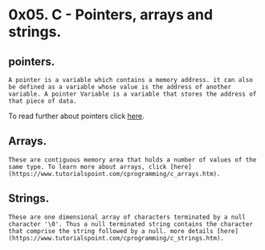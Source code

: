 # 0x05. C - Pointers, arrays and strings.
## pointers.
	A pointer is a variable which contains a memory address. it can also be defined as a variable whose value is the address of another variable. A pointer Variable is a variable that stores the address of that piece of data.
To read further about pointers click [here](https://www.tutorialspoint.com/cprogramming/c_pointers.htm).

## Arrays.
	These are contiguous memory area that holds a number of values of the same type. To learn more about arrays, click [here](https://www.tutorialspoint.com/cprogramming/c_arrays.htm).

## Strings.
	These are one dimensional array of characters terminated by a null character '\0'. Thus a null terminated string contains the character that comprise the string followed by a null. more details [here](https://www.tutorialspoint.com/cprogramming/c_strings.htm).
